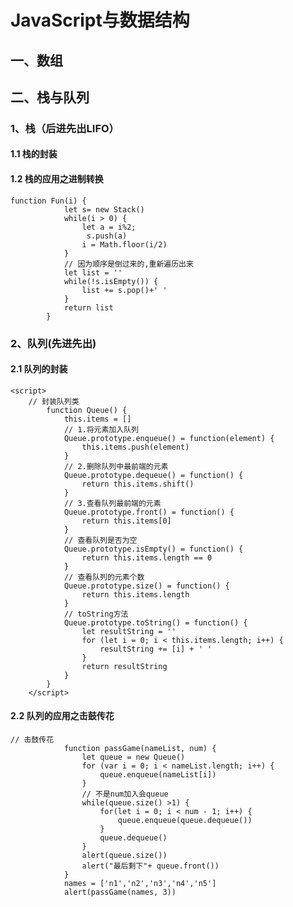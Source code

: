 # JavaScript与数据结构

## 一、数组

## 二、栈与队列

### 1、栈（后进先出LIFO）

#### 			1.1 栈的封装

<script>
		// method: 方法 一般是和某一个对象实例有联系
		// function:  函数
		// 封装栈类
		function Stack() {
			this.items = []
			// 相关操作
			// 1.将元素加入到栈
			Stack.prototype.push = function (element) {
				this.items.push(element)
			}
			// 2.取出元素
			Stack.prototype.pop = function () {
				return this.items.pop()
			}
			// 3.查看栈顶元素
			Stack.prototype.peek = function () {
				return this.items[this.items.length - 1]
			}
			// 4.查看栈是否为空
			Stack.prototype.isEmpty = function () {
				return this.items.length == 0
			}
			// 5.获取栈中元素的个数
			Stack.prototype.size = function () {
				return this.items.length
			}
			// 6.toString方法
			Stack .prototype.toString = function () {
				let resultString = ''
				for (let i = 0; i < this.items.length; i++) {
					resultString += this.items[i]+' '
				}
				return resultString
			}
		}


		// 使用栈
		let s= new Stack()
		s.push(10)
		s.push(20)
		s.push(30)
		console.log("栈顶元素"+s.peek())
		console.log("是否为空"+s.isEmpty())
		console.log("栈元素个数"+s.size())
		console.log("输出栈"+s.toString())
		</script>

#### 1.2 栈的应用之进制转换

```
function Fun(i) {
			let s= new Stack()
			while(i > 0) {
				let a = i%2;
				 s.push(a)
				i = Math.floor(i/2)
			}
			// 因为顺序是倒过来的,重新遍历出来
			let list = ''
			while(!s.isEmpty()) {
				list += s.pop()+' '
			}
			return list
		}
```

### 2、队列(先进先出)

#### 	2.1 队列的封装

	<script>
		// 封装队列类
			function Queue() {
				this.items = []
				// 1.将元素加入队列
				Queue.prototype.enqueue() = function(element) {
					this.items.push(element)
				}
				// 2.删除队列中最前端的元素
				Queue.prototype.dequeue() = function() {
					return this.items.shift()
				}
				// 3.查看队列最前端的元素
				Queue.prototype.front() = function() {
					return this.items[0]
				}
				// 查看队列是否为空
				Queue.prototype.isEmpty() = function() {
					return this.items.length == 0
				}
				// 查看队列的元素个数
				Queue.prototype.size() = function() {
					return this.items.length
				}
				// toString方法
				Queue.prototype.toString() = function() {
					let resultString = ''
					for (let i = 0; i < this.items.length; i++) {
						resultString += [i] + ' '
					}
					return resultString
				}
			}
		</script>

#### 2.2 队列的应用之击鼓传花

```
// 击鼓传花
			function passGame(nameList, num) {
				let queue = new Queue()
				for (var i = 0; i < nameList.length; i++) {
					queue.enqueue(nameList[i])
				}
				// 不是num加入会queue
				while(queue.size() >1) {
					for(let i = 0; i < num - 1; i++) {
						queue.enqueue(queue.dequeue())
					}
					queue.dequeue()
				}
				alert(queue.size())
				alert("最后剩下"+ queue.front())
			}
			names = ['n1','n2','n3','n4','n5']
			alert(passGame(names, 3))
```

